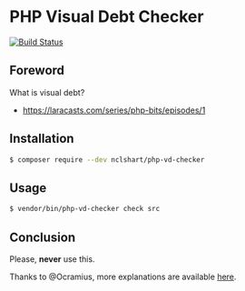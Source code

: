 # PHP Visual Debt Checker

[![Build Status](https://travis-ci.org/nclsHart/php-vd-checker.svg)](https://travis-ci.org/nclsHart/php-vd-checker.svg)

## Foreword

What is visual debt? 

* https://laracasts.com/series/php-bits/episodes/1

## Installation

```bash
$ composer require --dev nclshart/php-vd-checker
```

## Usage

```bash
$ vendor/bin/php-vd-checker check src
```

## Conclusion

Please, **never** use this.

Thanks to @Ocramius, more explanations are available [here](https://ocramius.github.io/blog/eliminating-visual-debt/).



